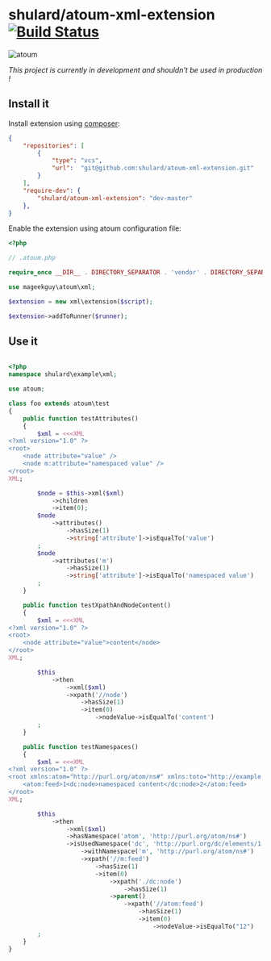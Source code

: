 # shulard/atoum-xml-extension [![Build Status](https://travis-ci.org/shulard/atoum-xml-extension.svg?branch=master)](https://travis-ci.org/shulard/atoum-xml-extension)

![atoum](http://atoum.org/images/logo/atoum.png)

*This project is currently in development and shouldn't be used in production !*

## Install it

Install extension using [composer](https://getcomposer.org):

```json
{
    "repositories": [
        {
            "type": "vcs",
            "url":  "git@github.com:shulard/atoum-xml-extension.git"
        }
    ],
    "require-dev": {
        "shulard/atoum-xml-extension": "dev-master"
    },
}

```

Enable the extension using atoum configuration file:

```php
<?php

// .atoum.php

require_once __DIR__ . DIRECTORY_SEPARATOR . 'vendor' . DIRECTORY_SEPARATOR . 'autoload.php';

use mageekguy\atoum\xml;

$extension = new xml\extension($script);

$extension->addToRunner($runner);
```

## Use it

```php

<?php
namespace shulard\example\xml;

use atoum;

class foo extends atoum\test
{
    public function testAttributes()
    {
        $xml = <<<XML
<?xml version="1.0" ?>
<root>
    <node attribute="value" />
    <node m:attribute="namespaced value" />
</root>
XML;

        $node = $this->xml($xml)
            ->children
            ->item(0);
        $node
            ->attributes()
                ->hasSize(1)
                ->string['attribute']->isEqualTo('value')
        ;
        $node
            ->attributes('m')
                ->hasSize(1)
                ->string['attribute']->isEqualTo('namespaced value')
        ;
    }

    public function testXpathAndNodeContent()
    {
        $xml = <<<XML
<?xml version="1.0" ?>
<root>
    <node attribute="value">content</node>
</root>
XML;

        $this
            ->then
                ->xml($xml)
                ->xpath('//node')
                    ->hasSize(1)
                    ->item(0)
                        ->nodeValue->isEqualTo('content')
        ;
    }

    public function testNamespaces()
    {
        $xml = <<<XML
<?xml version="1.0" ?>
<root xmlns:atom="http://purl.org/atom/ns#" xmlns:toto="http://example.com" xmlns:dc="http://purl.org/dc/elements/1.1/">
    <atom:feed>1<dc:node>namespaced content</dc:node>2</atom:feed>
</root>
XML;

        $this
            ->then
                ->xml($xml)
                ->hasNamespace('atom', 'http://purl.org/atom/ns#')
                ->isUsedNamespace('dc', 'http://purl.org/dc/elements/1.1/')
                    ->withNamespace('m', 'http://purl.org/atom/ns#')
                    ->xpath('//m:feed')
                        ->hasSize(1)
                        ->item(0)
                            ->xpath('./dc:node')
                                ->hasSize(1)
                            ->parent()
                                ->xpath('//atom:feed')
                                    ->hasSize(1)
                                    ->item(0)
                                        ->nodeValue->isEqualTo("12")
        ;
    }
}

```
